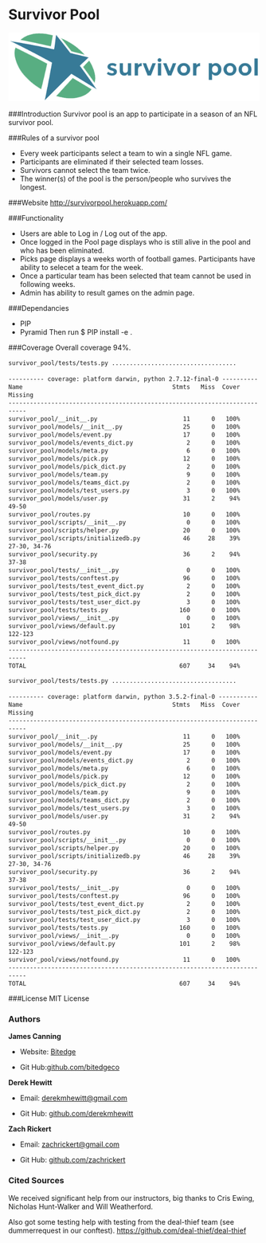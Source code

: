 # Survivor Pool

![GitHub Logo](https://github.com/bitedgeco/survivor-pool/blob/master/survivor_pool/static/img/logo.png)

###Introduction 
Survivor pool is an app to participate in a season of an NFL survivor pool.

###Rules of a survivor pool

* Every week participants select a team to win a single NFL game.
* Participants are eliminated if their selected team losses.
* Survivors cannot select the team twice.
* The winner(s) of the pool is the person/people who survives the longest.

###Website
http://survivorpool.herokuapp.com/


###Functionality

* Users are able to Log in / Log out of the app.
* Once logged in the Pool page displays who is still alive in the pool and who has been eliminated.
* Picks page displays a weeks worth of football games. Participants have ability to selecet a team for the week.
* Once a particular team has been selected that team cannot be used in following weeks.
* Admin has ability to result games on the admin page.


###Dependancies

* PIP
* Pyramid
Then run $ PIP install -e .


###Coverage
Overall coverage 94%.

```
survivor_pool/tests/tests.py ...................................

---------- coverage: platform darwin, python 2.7.12-final-0 ----------
Name                                          Stmts   Miss  Cover   Missing
---------------------------------------------------------------------------
survivor_pool/__init__.py                        11      0   100%
survivor_pool/models/__init__.py                 25      0   100%
survivor_pool/models/event.py                    17      0   100%
survivor_pool/models/events_dict.py               2      0   100%
survivor_pool/models/meta.py                      6      0   100%
survivor_pool/models/pick.py                     12      0   100%
survivor_pool/models/pick_dict.py                 2      0   100%
survivor_pool/models/team.py                      9      0   100%
survivor_pool/models/teams_dict.py                2      0   100%
survivor_pool/models/test_users.py                3      0   100%
survivor_pool/models/user.py                     31      2    94%   49-50
survivor_pool/routes.py                          10      0   100%
survivor_pool/scripts/__init__.py                 0      0   100%
survivor_pool/scripts/helper.py                  20      0   100%
survivor_pool/scripts/initializedb.py            46     28    39%   27-30, 34-76
survivor_pool/security.py                        36      2    94%   37-38
survivor_pool/tests/__init__.py                   0      0   100%
survivor_pool/tests/conftest.py                  96      0   100%
survivor_pool/tests/test_event_dict.py            2      0   100%
survivor_pool/tests/test_pick_dict.py             2      0   100%
survivor_pool/tests/test_user_dict.py             3      0   100%
survivor_pool/tests/tests.py                    160      0   100%
survivor_pool/views/__init__.py                   0      0   100%
survivor_pool/views/default.py                  101      2    98%   122-123
survivor_pool/views/notfound.py                  11      0   100%
---------------------------------------------------------------------------
TOTAL                                           607     34    94%
```
```
survivor_pool/tests/tests.py ...................................

---------- coverage: platform darwin, python 3.5.2-final-0 -----------
Name                                          Stmts   Miss  Cover   Missing
---------------------------------------------------------------------------
survivor_pool/__init__.py                        11      0   100%
survivor_pool/models/__init__.py                 25      0   100%
survivor_pool/models/event.py                    17      0   100%
survivor_pool/models/events_dict.py               2      0   100%
survivor_pool/models/meta.py                      6      0   100%
survivor_pool/models/pick.py                     12      0   100%
survivor_pool/models/pick_dict.py                 2      0   100%
survivor_pool/models/team.py                      9      0   100%
survivor_pool/models/teams_dict.py                2      0   100%
survivor_pool/models/test_users.py                3      0   100%
survivor_pool/models/user.py                     31      2    94%   49-50
survivor_pool/routes.py                          10      0   100%
survivor_pool/scripts/__init__.py                 0      0   100%
survivor_pool/scripts/helper.py                  20      0   100%
survivor_pool/scripts/initializedb.py            46     28    39%   27-30, 34-76
survivor_pool/security.py                        36      2    94%   37-38
survivor_pool/tests/__init__.py                   0      0   100%
survivor_pool/tests/conftest.py                  96      0   100%
survivor_pool/tests/test_event_dict.py            2      0   100%
survivor_pool/tests/test_pick_dict.py             2      0   100%
survivor_pool/tests/test_user_dict.py             3      0   100%
survivor_pool/tests/tests.py                    160      0   100%
survivor_pool/views/__init__.py                   0      0   100%
survivor_pool/views/default.py                  101      2    98%   122-123
survivor_pool/views/notfound.py                  11      0   100%
---------------------------------------------------------------------------
TOTAL                                           607     34    94%
```

###License
MIT License


### Authors

__James Canning__ 

* Website: [Bitedge](https://www.bitedge.co/)

* Git Hub:[github.com/bitedgeco](https://github.com/bitedgeco)


__Derek Hewitt__

* Email: <derekmhewitt@gmail.com>

* Git Hub: [github.com/derekmhewitt](https://github.com/derekmhewitt)


__Zach Rickert__

* Email: <zachrickert@gmail.com>

* Git Hub: [github.com/zachrickert](https://github.com/zachrickert)


### Cited Sources

We received significant help from our instructors, big thanks to Cris Ewing, Nicholas Hunt-Walker and Will Weatherford.

Also got some testing help with testing from the deal-thief team (see dummerrequest in our conftest).
https://github.com/deal-thief/deal-thief
